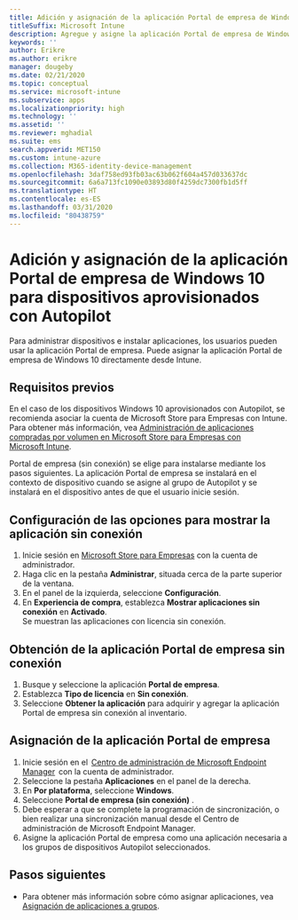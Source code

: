 ```yaml
---
title: Adición y asignación de la aplicación Portal de empresa de Windows 10 para dispositivos aprovisionados con Autopilot
titleSuffix: Microsoft Intune
description: Agregue y asigne la aplicación Portal de empresa de Windows 10 a Intune para dispositivos aprovisionados con Autopilot.
keywords: ''
author: Erikre
ms.author: erikre
manager: dougeby
ms.date: 02/21/2020
ms.topic: conceptual
ms.service: microsoft-intune
ms.subservice: apps
ms.localizationpriority: high
ms.technology: ''
ms.assetid: ''
ms.reviewer: mghadial
ms.suite: ems
search.appverid: MET150
ms.custom: intune-azure
ms.collection: M365-identity-device-management
ms.openlocfilehash: 3daf758ed93fb03ac63b062f604a457d033637dc
ms.sourcegitcommit: 6a6a713fc1090e03893d80f4259dc7300fb1d5ff
ms.translationtype: HT
ms.contentlocale: es-ES
ms.lasthandoff: 03/31/2020
ms.locfileid: "80438759"
---
```

# <a name="add-and-assign-the-windows-10-company-portal-app-for-autopilot-provisioned-devices"></a>Adición y asignación de la aplicación Portal de empresa de Windows 10 para dispositivos aprovisionados con Autopilot

Para administrar dispositivos e instalar aplicaciones, los usuarios pueden usar la aplicación Portal de empresa. Puede asignar la aplicación Portal de empresa de Windows 10 directamente desde Intune. 

## <a name="prerequisites"></a>Requisitos previos

En el caso de los dispositivos Windows 10 aprovisionados con Autopilot, se recomienda asociar la cuenta de Microsoft Store para Empresas con Intune. Para obtener más información, vea [Administración de aplicaciones compradas por volumen en Microsoft Store para Empresas con Microsoft Intune](windows-store-for-business.md).

Portal de empresa (sin conexión) se elige para instalarse mediante los pasos siguientes. La aplicación Portal de empresa se instalará en el contexto de dispositivo cuando se asigne al grupo de Autopilot y se instalará en el dispositivo antes de que el usuario inicie sesión. 

## <a name="configure-settings-to-show-offline-app"></a>Configuración de las opciones para mostrar la aplicación sin conexión

1. Inicie sesión en [Microsoft Store para Empresas](https://www.microsoft.com/business-store) con la cuenta de administrador.
2. Haga clic en la pestaña **Administrar**, situada cerca de la parte superior de la ventana.
3. En el panel de la izquierda, seleccione **Configuración**.
4. En **Experiencia de compra**, establezca **Mostrar aplicaciones sin conexión** en **Activado**.  
    Se muestran las aplicaciones con licencia sin conexión.

## <a name="get-the-offline-company-portal-app"></a>Obtención de la aplicación Portal de empresa sin conexión

1. Busque y seleccione la aplicación **Portal de empresa**.
2. Establezca **Tipo de licencia** en **Sin conexión**.
3. Seleccione **Obtener la aplicación** para adquirir y agregar la aplicación Portal de empresa sin conexión al inventario.

## <a name="assign-the-company-portal-app"></a>Asignación de la aplicación Portal de empresa

1. Inicie sesión en el  [Centro de administración de Microsoft Endpoint Manager](https://go.microsoft.com/fwlink/?linkid=2109431)  con la cuenta de administrador. 
2. Seleccione la pestaña **Aplicaciones** en el panel de la derecha.
3. En **Por plataforma**, seleccione **Windows**.
4. Seleccione **Portal de empresa (sin conexión)** .
5. Debe esperar a que se complete la programación de sincronización, o bien realizar una sincronización manual desde el Centro de administración de Microsoft Endpoint Manager.
6. Asigne la aplicación Portal de empresa como una aplicación necesaria a los grupos de dispositivos Autopilot seleccionados.

## <a name="next-steps"></a>Pasos siguientes

- Para obtener más información sobre cómo asignar aplicaciones, vea [Asignación de aplicaciones a grupos](apps-deploy.md).


